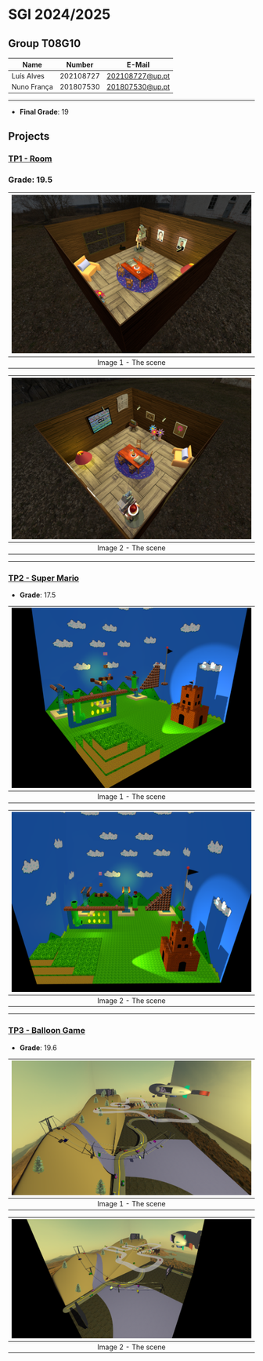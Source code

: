 # SGI 2024/2025

## Group T08G10
| Name             | Number    | E-Mail             |
| ---------------- | --------- | ------------------ |
| Luís Alves       | 202108727 | 202108727@up.pt    |
| Nuno França      | 201807530 | 201807530@up.pt    |

----

- **Final Grade**: 19

## Projects

### [TP1 - Room](tp1)

### **Grade**: 19.5


|![image1](tp1/images/image1.png)                |
|:------------------------------------------:|
| Image 1 - The scene                          |

|![image2](tp1/images/image2.png)                |
|:------------------------------------------:|
| Image 2 - The scene                          |


-----

### [TP2 - Super Mario](tp2)

- **Grade**: 17.5

|![image1](tp2/image/image1.png)                |
|:------------------------------------------:|
| Image 1 - The scene                          |

|![image2](tp2/image/image2.png)                |
|:------------------------------------------:|
| Image 2 - The scene                          |

----

### [TP3 - Balloon Game](tp3)

- **Grade**: 19.6

|![image1](tp3/readImages/i1.png)                |
|:------------------------------------------:|
| Image 1 - The scene                          |

|![image2](tp3/readImages/i2.png)                |
|:------------------------------------------:|
| Image 2 - The scene                          |

